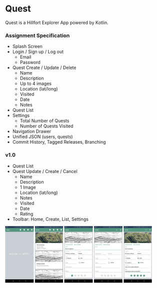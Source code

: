 # Quest

Quest is a Hillfort Explorer App powered by Kotlin.

### Assignment Specification
* Splash Screen
* Login / Sign up / Log out
  * Email
  * Password
* Quest Create / Update / Delete 
  * Name
  * Description
  * Up to 4 images
  * Location (lat/long)
  * Visited
  * Date
  * Notes
* Quest List 
* Settings
  * Total Number of Quests
  * Number of Quests Visited
* Navigation Drawer
* Unified JSON (users, quests)
* Commit History, Tagged Releases, Branching

### v1.0
* Quest List 
* Quest Update / Create / Cancel
  * Name
  * Description
  * 1 Image
  * Location (lat/long)
  * Notes
  * Visited
  * Date
  * Rating
* Toolbar: Home, Create, List, Settings

<p float="left">
    <img src="./images/v1_home.png" width="18%"/>
    <img src="./images/v1_list.png" width="18%"/>
    <img src="./images/v1_add.png" width="18%"/>
    <img src="./images/v1_new.png" width="18%"/>
    <img src="./images/v1_edit.png" width="18%"/>
</p>

